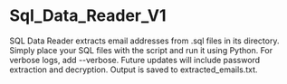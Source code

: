 # Sql_Data_Reader_V1
SQL Data Reader extracts email addresses from .sql files in its directory. Simply place your SQL files with the script and run it using Python. For verbose logs, add --verbose. Future updates will include password extraction and decryption. Output is saved to extracted_emails.txt.
